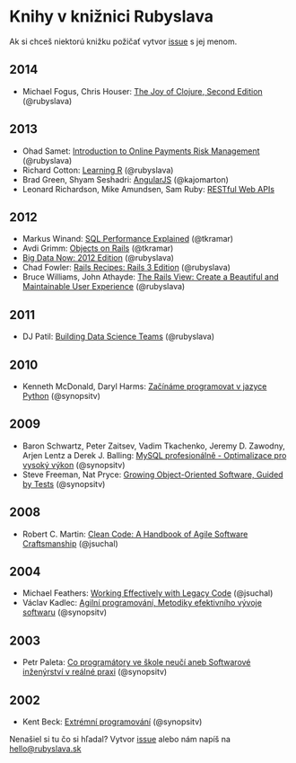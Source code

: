 Knihy v knižnici Rubyslava
==========================

Ak si chceš niektorú knižku požičať vytvor [issue](https://github.com/rubyslava/bookshelf/issues) s jej menom.

2014
----
- Michael Fogus, Chris Houser: [The Joy of Clojure, Second Edition](http://www.manning.com/fogus2/) (@rubyslava)

2013
----
- Ohad Samet: [Introduction to Online Payments Risk Management](http://www.amazon.com/Introduction-Online-Payments-Management-ebook/dp/B00D9AR4MK/?tag=rubyslava0f-20) (@rubyslava)
- Richard Cotton: [Learning R](http://www.amazon.com/Learning-R-Richard-Cotton/dp/1449357105?tag=rubyslava0f-20) (@rubyslava)
- Brad Green, Shyam Seshadri: [AngularJS](http://www.amazon.com/AngularJS-Brad-Green/dp/1449344852?tag=rubyslava0f-20) (@kajomarton)
- Leonard Richardson, Mike Amundsen, Sam Ruby: [RESTful Web APIs](http://www.amazon.com/RESTful-Web-APIs-Leonard-Richardson/dp/1449358063?tag=rubyslava0f-20)


2012
----
- Markus Winand: [SQL Performance Explained](http://www.amazon.com/SQL-Performance-Explained-Markus-Winand/dp/3950307826?tag=rubyslava0f-20) (@tkramar)
- Avdi Grimm: [Objects on Rails](http://objectsonrails.com/) (@tkramar)
- [Big Data Now: 2012 Edition](http://www.amazon.com/Big-Data-Now-Edition-ebook/dp/B0097E4EBQ/?tag=rubyslava0f-20) (@rubyslava)
- Chad Fowler: [Rails Recipes: Rails 3 Edition](http://www.amazon.com/Rails-Recipes-3-Chad-Fowler/dp/1934356778/?tag=rubyslava0f-20) (@rubyslava)
- Bruce Williams, John Athayde: [The Rails View: Create a Beautiful and Maintainable User Experience](http://www.amazon.com/Rails-View-Beautiful-Maintainable-Experience/dp/1934356875/?tag=rubyslava0f-20) (@rubyslava)


2011
----
- DJ Patil: [Building Data Science Teams](http://www.amazon.com/Building-Data-Science-Teams-ebook/dp/B005O4U3ZE?tag=rubyslava0f-20) (@rubyslava)


2010
----
- Kenneth McDonald, Daryl Harms: [Začínáme programovat v jazyce Python](http://knihy.cpress.cz/zaciname-programovat-v-jazyce-python-d2.html) (@synopsitv)

2009
----
- Baron Schwartz, Peter Zaitsev, Vadim Tkachenko, Jeremy D. Zawodny, Arjen Lentz a Derek J. Balling: [MySQL profesionálně - Optimalizace pro vysoký výkon](http://www.zonerpress.cz/mysql-profesionalne-optimalizace-pro-vysoky-vykon) (@synopsitv)
- Steve Freeman, Nat Pryce: [Growing Object-Oriented Software, Guided by Tests](http://www.amazon.com/Growing-Object-Oriented-Software-Guided-Tests/dp/0321503627?tag=rubyslava0f-20) (@synopsitv)

2008
----
- Robert C. Martin: [Clean Code: A Handbook of Agile Software Craftsmanship](http://www.amazon.com/Clean-Code-Handbook-Software-Craftsmanship/dp/0132350882?tag=rubyslava0f-20) (@jsuchal)

2004
----
- Michael Feathers: [Working Effectively with Legacy Code](http://www.amazon.com/Working-Effectively-Legacy-Michael-Feathers/dp/0131177052?tag=rubyslava0f-20) (@jsuchal)
- Václav Kadlec: [Agilní programování, Metodiky efektivního vývoje softwaru](http://knihy.cpress.cz/agilni-programovani.html) (@synopsitv)

2003
----
- Petr Paleta: [Co programátory ve škole neučí aneb Softwarové inženýrství v reálné praxi](http://knihy.cpress.cz/co-programatory-ve-skole-neuci.html) (@synopsitv)

2002
----
- Kent Beck: [Extrémní programování](http://www.martinus.sk/?uItem=11115) (@synopsitv)


Nenašiel si tu čo si hľadal? Vytvor [issue](https://github.com/rubyslava/bookshelf/issues) alebo nám napíš na hello@rubyslava.sk
